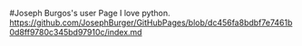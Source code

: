 #Joseph Burgos's user Page
I love python.
https://github.com/JosephBurger/GitHubPages/blob/dc456fa8bdbf7e7461b0d8ff9780c345bd97910c/index.md
